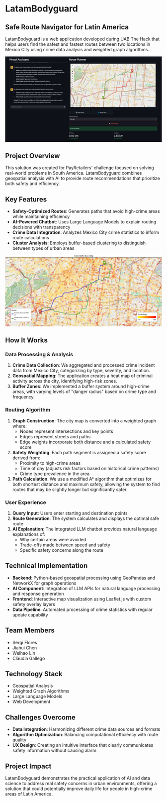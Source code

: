 # LatamBodyguard

## Safe Route Navigator for Latin America

LatamBodyguard is a web application developed during UAB The Hack that helps users find the safest and fastest routes between two locations in Mexico City using crime data analysis and weighted graph algorithms.

![Web Application Preview](/img/photo2.jpg)

## Project Overview

This solution was created for PayRetailers' challenge focused on solving real-world problems in South America. LatamBodyguard combines geospatial analysis with AI to provide route recommendations that prioritize both safety and efficiency.

## Key Features

- **Safety-Optimized Routes**: Generates paths that avoid high-crime areas while maintaining efficiency
- **AI-Powered Chatbot**: Uses Large Language Models to explain routing decisions with transparency
- **Crime Data Integration**: Analyzes Mexico City crime statistics to inform route calculations
- **Cluster Analysis**: Employs buffer-based clustering to distinguish between types of urban areas

![Safe Route with Buffer Zones](/img/photo1.jpg)

## How It Works

### Data Processing & Analysis
1. **Crime Data Collection**: We aggregated and processed crime incident data from Mexico City, categorizing by type, severity, and location.
2. **Geospatial Mapping**: The application creates a heat map of criminal activity across the city, identifying high-risk zones.
3. **Buffer Zones**: We implemented a buffer system around high-crime areas, with varying levels of "danger radius" based on crime type and frequency.

### Routing Algorithm
1. **Graph Construction**: The city map is converted into a weighted graph where:
   - Nodes represent intersections and key points
   - Edges represent streets and paths
   - Edge weights incorporate both distance and a calculated safety score
2. **Safety Weighting**: Each path segment is assigned a safety score derived from:
   - Proximity to high-crime areas
   - Time of day (adjusts risk factors based on historical crime patterns)
   - Crime type prevalence in the area
3. **Path Calculation**: We use a modified A* algorithm that optimizes for both shortest distance and maximum safety, allowing the system to find routes that may be slightly longer but significantly safer.

### User Experience
1. **Query Input**: Users enter starting and destination points
2. **Route Generation**: The system calculates and displays the optimal safe route
3. **AI Explanation**: The integrated LLM chatbot provides natural language explanations of:
   - Why certain areas were avoided
   - Trade-offs made between speed and safety
   - Specific safety concerns along the route

## Technical Implementation

- **Backend**: Python-based geospatial processing using GeoPandas and NetworkX for graph operations
- **AI Component**: Integration of LLM APIs for natural language processing and response generation
- **Frontend**: Interactive map visualization using Leaflet.js with custom safety overlay layers
- **Data Pipeline**: Automated processing of crime statistics with regular update capability

## Team Members

- Sergi Flores
- Jiahui Chen
- Weihao Lin
- Clàudia Gallego

## Technology Stack

- Geospatial Analysis
- Weighted Graph Algorithms
- Large Language Models
- Web Development

## Challenges Overcome

- **Data Integration**: Harmonizing different crime data sources and formats
- **Algorithm Optimization**: Balancing computational efficiency with route quality
- **UX Design**: Creating an intuitive interface that clearly communicates safety information without causing alarm

## Project Impact

LatamBodyguard demonstrates the practical application of AI and data science to address real safety concerns in urban environments, offering a solution that could potentially improve daily life for people in high-crime areas of Latin America.
